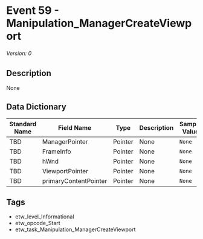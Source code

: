 # Event 59 - Manipulation_ManagerCreateViewport
###### Version: 0

## Description
None

## Data Dictionary
|Standard Name|Field Name|Type|Description|Sample Value|
|---|---|---|---|---|
|TBD|ManagerPointer|Pointer|None|`None`|
|TBD|FrameInfo|Pointer|None|`None`|
|TBD|hWnd|Pointer|None|`None`|
|TBD|ViewportPointer|Pointer|None|`None`|
|TBD|primaryContentPointer|Pointer|None|`None`|

## Tags
* etw_level_Informational
* etw_opcode_Start
* etw_task_Manipulation_ManagerCreateViewport